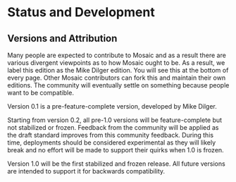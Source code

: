 # Status and Development

## Versions and Attribution

Many people are expected to contribute to Mosaic and as a result there are
various divergent viewpoints as to how Mosaic ought to be. As a result, we
label this edition as the Mike Dilger edition. You will see this at the
bottom of every page. Other Mosaic contributors can fork this and maintain
their own editions. The community will eventually settle on something
because people want to be compatible.

Version 0.1 is a pre-feature-complete version, developed by Mike Dilger.

Starting from version 0.2, all pre-1.0 versions will be feature-complete but
not stabilized or frozen. Feedback from the community will be applied as
the draft standard improves from this community feedback. During this time,
deployments should be considered experimental as they will likely break and
no effort will be made to support their quirks when 1.0 is frozen.

Version 1.0 will be the first stabilized and frozen release. All future
versions are intended to support it for backwards compatibility.
